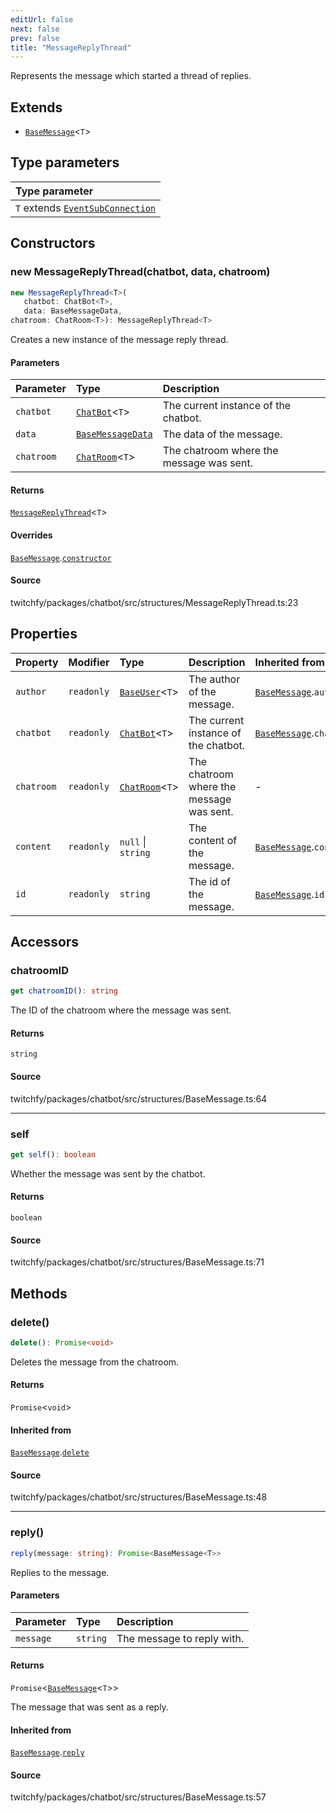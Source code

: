 ```yaml
---
editUrl: false
next: false
prev: false
title: "MessageReplyThread"
---
```


Represents the message which started a thread of replies.

## Extends

- [`BaseMessage`](/api/chatbot/classes/basemessage/)\<`T`\>

## Type parameters

| Type parameter |
| :------ |
| `T` extends [`EventSubConnection`](/api/chatbot/enumerations/eventsubconnection/) |

## Constructors

### new MessageReplyThread(chatbot, data, chatroom)

```ts
new MessageReplyThread<T>(
   chatbot: ChatBot<T>, 
   data: BaseMessageData, 
chatroom: ChatRoom<T>): MessageReplyThread<T>
```

Creates a new instance of the message reply thread.

#### Parameters

| Parameter | Type | Description |
| :------ | :------ | :------ |
| `chatbot` | [`ChatBot`](/api/chatbot/classes/chatbot/)\<`T`\> | The current instance of the chatbot. |
| `data` | [`BaseMessageData`](/api/chatbot/interfaces/basemessagedata/) | The data of the message. |
| `chatroom` | [`ChatRoom`](/api/chatbot/classes/chatroom/)\<`T`\> | The chatroom where the message was sent. |

#### Returns

[`MessageReplyThread`](/api/chatbot/classes/messagereplythread/)\<`T`\>

#### Overrides

[`BaseMessage`](/api/chatbot/classes/basemessage/).[`constructor`](/api/chatbot/classes/basemessage/#constructors)

#### Source

twitchfy/packages/chatbot/src/structures/MessageReplyThread.ts:23

## Properties

| Property | Modifier | Type | Description | Inherited from |
| :------ | :------ | :------ | :------ | :------ |
| `author` | `readonly` | [`BaseUser`](/api/chatbot/classes/baseuser/)\<`T`\> | The author of the message. | [`BaseMessage`](/api/chatbot/classes/basemessage/).`author` |
| `chatbot` | `readonly` | [`ChatBot`](/api/chatbot/classes/chatbot/)\<`T`\> | The current instance of the chatbot. | [`BaseMessage`](/api/chatbot/classes/basemessage/).`chatbot` |
| `chatroom` | `readonly` | [`ChatRoom`](/api/chatbot/classes/chatroom/)\<`T`\> | The chatroom where the message was sent. | - |
| `content` | `readonly` | `null` \| `string` | The content of the message. | [`BaseMessage`](/api/chatbot/classes/basemessage/).`content` |
| `id` | `readonly` | `string` | The id of the message. | [`BaseMessage`](/api/chatbot/classes/basemessage/).`id` |

## Accessors

### chatroomID

```ts
get chatroomID(): string
```

The ID of the chatroom where the message was sent.

#### Returns

`string`

#### Source

twitchfy/packages/chatbot/src/structures/BaseMessage.ts:64

***

### self

```ts
get self(): boolean
```

Whether the message was sent by the chatbot.

#### Returns

`boolean`

#### Source

twitchfy/packages/chatbot/src/structures/BaseMessage.ts:71

## Methods

### delete()

```ts
delete(): Promise<void>
```

Deletes the message from the chatroom.

#### Returns

`Promise`\<`void`\>

#### Inherited from

[`BaseMessage`](/api/chatbot/classes/basemessage/).[`delete`](/api/chatbot/classes/basemessage/#delete)

#### Source

twitchfy/packages/chatbot/src/structures/BaseMessage.ts:48

***

### reply()

```ts
reply(message: string): Promise<BaseMessage<T>>
```

Replies to the message.

#### Parameters

| Parameter | Type | Description |
| :------ | :------ | :------ |
| `message` | `string` | The message to reply with. |

#### Returns

`Promise`\<[`BaseMessage`](/api/chatbot/classes/basemessage/)\<`T`\>\>

The message that was sent as a reply.

#### Inherited from

[`BaseMessage`](/api/chatbot/classes/basemessage/).[`reply`](/api/chatbot/classes/basemessage/#reply)

#### Source

twitchfy/packages/chatbot/src/structures/BaseMessage.ts:57
